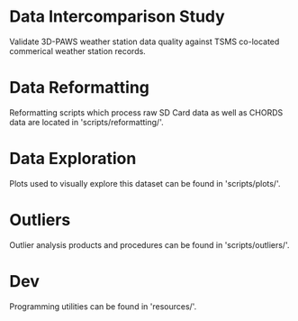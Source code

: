 # Data Intercomparison Study
Validate 3D-PAWS weather station data quality against TSMS co-located commerical weather station records.

# Data Reformatting
Reformatting scripts which process raw SD Card data as well as CHORDS data are located in  'scripts/reformatting/'.

# Data Exploration
Plots used to visually explore this dataset can be found in  'scripts/plots/'.

# Outliers
Outlier analysis products and procedures can be found in  'scripts/outliers/'.

# Dev
Programming utilities can be found in  'resources/'.
